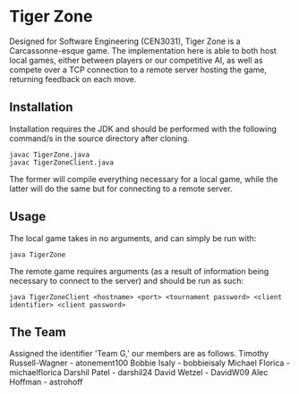 # Tiger Zone
Designed for Software Engineering (CEN3031), Tiger Zone is a Carcassonne-esque game. The implementation here is able to both host local games, either between players or our competitive AI, as well as compete over a TCP connection to a remote server hosting the game, returning feedback on each move.

## Installation
Installation requires the JDK and should be performed with the following command/s in the source directory after cloning. 

    javac TigerZone.java
    javac TigerZoneClient.java
    
The former will compile everything necessary for a local game, while the latter will do the same but for connecting to a remote server.

## Usage
The local game takes in no arguments, and can simply be run with:
  
    java TigerZone
    
The remote game requires arguments (as a result of information being necessary to connect to the server) and should be run as such:

    java TigerZoneClient <hostname> <port> <tournament password> <client identifier> <client password>

## The Team
Assigned the identifier 'Team G,' our members are as follows. 
Timothy Russell-Wagner - atonement100
Bobbie Isaly - bobbieisaly
Michael Florica - michaelflorica
Darshil Patel - darshil24
David Wetzel - DavidW09
Alec Hoffman - astrohoff
